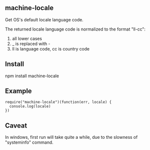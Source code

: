 machine-locale
--------

Get OS's default locale language code.

The returned locale language code is normalized to the format "ll-cc":

1. all lower cases
2. _ is replaced with -
3. ll is language code, cc is country code

## Install

npm install machine-locale


## Example

    require("machine-locale")(function(err, locale) {
      console.log(locale)
    })

## Caveat

In windows, first run will take quite a while, due to the slowness of "systeminfo" command.